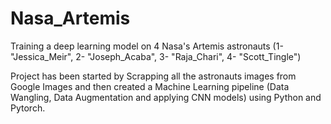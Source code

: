 # Nasa_Artemis
Training a deep learning model on 4 Nasa's Artemis astronauts (1- "Jessica_Meir", 2- "Joseph_Acaba", 3- "Raja_Chari", 4- "Scott_Tingle")

Project has been started by Scrapping all the astronauts images from Google Images and then created
a Machine Learning pipeline (Data Wangling, Data Augmentation and applying CNN models) using Python and Pytorch.

